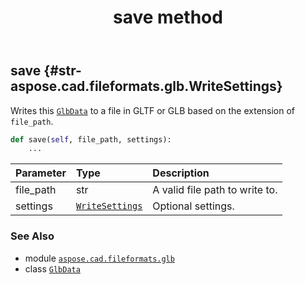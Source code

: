﻿---
title: save method
second_title: Aspose.CAD for Python via .NET API References
description: 
type: docs
weight: 230
url: /python-net/aspose.cad.fileformats.glb/glbdata/save/
is_root: false
---

## save {#str-aspose.cad.fileformats.glb.WriteSettings}

Writes this [`GlbData`](/cad/python-net/aspose.cad.fileformats.glb/glbdata) to a file in GLTF or GLB based on the extension of `file_path`.



```python
def save(self, file_path, settings):
    ...
```


| Parameter | Type | Description |
| :- | :- | :- |
| file_path | str | A valid file path to write to. |
| settings | [`WriteSettings`](/cad/python-net/aspose.cad.fileformats.glb/writesettings) | Optional settings. |



### See Also
* module [`aspose.cad.fileformats.glb`](../../)
* class [`GlbData`](/cad/python-net/aspose.cad.fileformats.glb/glbdata)
